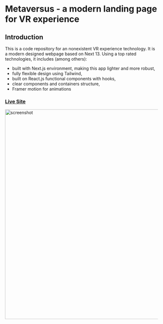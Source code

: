 # Metaversus - a modern landing page for VR experience

## Introduction

This is a code repository for an nonexistent VR experience technology.
It is a modern designed webpage based on Next 13. Using a top rated technologies, it includes (among others):

- built with Next.js environment, making this app lighter and more robust,
- fully flexible design using Tailwind,
- built on React.js functional components with hooks,
- clear components and containers structure,
- Framer motion for animations

### [Live Site](https://metaversus.maciejpastuszak.pl/)

<img width="1440" height="693" alt="screenshot" src="https://github.com/user-attachments/assets/58650815-5572-47dd-b677-72a1aa24005f" />
